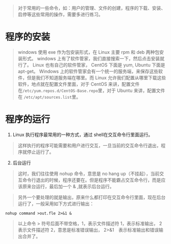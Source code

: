 > 对于常用的一些命令，如：用户的管理、文件的创建，程序的下载、安装、启停等这些常用的操作，需要多进行练习。

# 程序的安装

> windows 使用 exe 作为包安装形式，在 Linux 主要 rpm 和 deb 两种包安装形式。
> windows 上有了软件管家，我们直接搜索一下，然后点击安装就行了。 Linux 也有自己的软件管家， CentOS 下面是 yum, Ubuntu 下面是 apt-get。 Windows 上的软件管家会有一个统一的服务端，来保存这些软件，但是我们不知道服务端在哪里。而 Linux 允许我们配置从哪里下载这些软件，地点就在配置文件里面，对于 CentOS 来讲，配置文件在`/etc/yum.repos.d/CentOS-Base.repo`里，对于 Ubuntu 来讲，配置文件在 `/etc/apt/sources.list`里。

# 程序的运行
1. Linux 执行程序最常用的一种方式，通过 shell在交互命令行里面运行。
> 这样执行的程序可能需要和用户进行交互，一旦当前的交互命令行退出，程序就停止运行了。

2. 后台运行
> 这时，我们往往使用 nohup 命令，意思是 no hang up（不挂起），当前交互命令行退出的时候，程序还要在。但是程序不能霸占交互命令行，而是应该原来台运行，最后加一个 & ,就表示后台运行。

> 另外一个要处理的就是输出，原来什么都打印在交互命令行里面，现在后台运行了，一般采用如下方式进行输出：
```
nohup command >out.fle 2>&1 &
```
>以上命令 > 符号后面不带空格，1，表示文件描述符 1，表示标准输出， 2 表示文件描述符 2，意思是标准错误输出， 2>&1　表示标准输出和错误输出合并了。